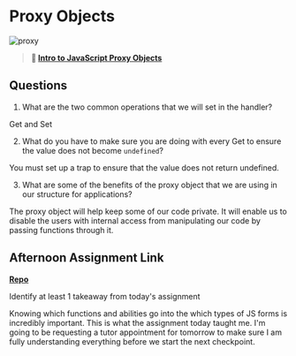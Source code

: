 # Proxy Objects

![proxy](https://bcw.blob.core.windows.net/public/img/journals/5120113092091727)

> **📖 [Intro to JavaScript Proxy Objects](https://codeworksacademy.com/fs-student-guide/resources/wk3/03-Proxies)**

## Questions

1. What are the two common operations that we will set in the handler?

Get and Set

2. What do you have to make sure you are doing with every Get to ensure the value does not become `undefined`?

You must set up a trap to ensure that the value does not return undefined. 

3. What are some of the benefits of the proxy object that we are using in our structure for applications?

The proxy object will help keep some of our code private. It will enable us to disable the users with internal access from manipulating our code by passing functions through it. 

## Afternoon Assignment Link

**[Repo](https://github.com/IsaiahLeiva/feb-16-ac)**

Identify at least 1 takeaway from today's assignment

Knowing which functions and abilities go into the which types of JS forms is incredibly important. This is what the assignment today taught me. I'm going to be requesting a tutor appointment for tomorrow to make sure I am fully understanding everything before we start the next checkpoint. 

